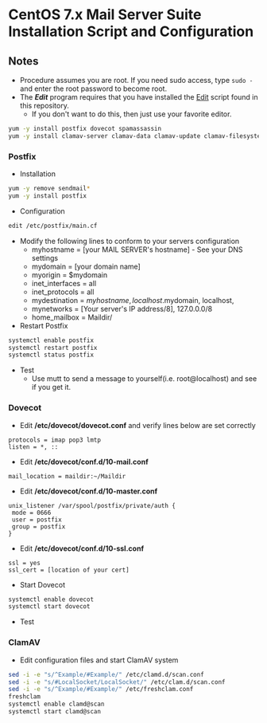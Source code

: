 # CentOS 7.x Mail Server Suite Installation Script and Configuration
## Notes
* Procedure assumes you are root. If you need sudo access, type ```sudo -``` and enter the root password to become root.
* The ***Edit*** program requires that you have installed the [Edit](https://github.com/EAWF/Linux-Root-Tools/blob/master/Administrator%20Tools/edit) script found in this repository.
  - If you don't want to do this, then just use your favorite editor.
```bash
yum -y install postfix dovecot spamassassin
yum -y install clamav-server clamav-data clamav-update clamav-filesystem clamav clamav-scanner-systemd clamav-devel clamav-lib clamav-server-systemd
```
### Postfix
* Installation
```bash
yum -y remove sendmail*
yum -y install postfix
```
* Configuration
```bash
edit /etc/postfix/main.cf
```
  - Modify the following lines to conform to your servers configuration
    - myhostname = [your MAIL SERVER's hostname] - See your DNS settings
    - mydomain = [your domain name]
    - myorigin = $mydomain
    - inet_interfaces = all
    - inet_protocols = all
    - mydestination = $myhostname, localhost.$mydomain, localhost,
    - mynetworks = [Your server's IP address/8], 127.0.0.0/8
    - home_mailbox = Maildir/
  - Restart Postfix
  ```bash
  systemctl enable postfix
  systemctl restart postfix
  systemctl status postfix
  ```
  - Test
    - Use mutt to send a message to yourself(i.e. root@localhost) and see if you get it.
### Dovecot
* Edit **/etc/dovecot/dovecot.conf** and verify lines below are set correctly
```text
protocols = imap pop3 lmtp
listen = *, ::
```
* Edit **/etc/dovecot/conf.d/10-mail.conf**
```text
mail_location = maildir:~/Maildir
```
* Edit **/etc/dovecot/conf.d/10-master.conf** 
```text
unix_listener /var/spool/postfix/private/auth {
 mode = 0666
 user = postfix
 group = postfix
}
```
* Edit **/etc/dovecot/conf.d/10-ssl.conf**
```text
ssl = yes
ssl_cert = [location of your cert]
```
* Start Dovecot
```bash
systemctl enable dovecot
systemctl start dovecot
```
* Test

### ClamAV
* Edit configuration files and start ClamAV system
```bash
sed -i -e "s/^Example/#Example/" /etc/clamd.d/scan.conf
sed -i -e "s/#LocalSocket/LocalSocket/" /etc/clam.d/scan.conf
sed -i -e "s/^Example/#Example/" /etc/freshclam.conf
freshclam
systemctl enable clamd@scan
systemctl start clamd@scan
```
